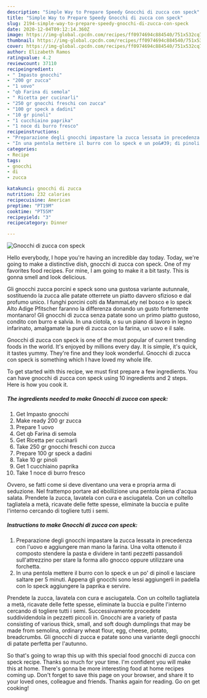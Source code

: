 ```yaml
---
description: "Simple Way to Prepare Speedy Gnocchi di zucca con speck"
title: "Simple Way to Prepare Speedy Gnocchi di zucca con speck"
slug: 2194-simple-way-to-prepare-speedy-gnocchi-di-zucca-con-speck
date: 2020-12-04T09:12:14.360Z
image: https://img-global.cpcdn.com/recipes/ff0974694c884540/751x532cq70/gnocchi-di-zucca-con-speck-recipe-main-photo.jpg
thumbnail: https://img-global.cpcdn.com/recipes/ff0974694c884540/751x532cq70/gnocchi-di-zucca-con-speck-recipe-main-photo.jpg
cover: https://img-global.cpcdn.com/recipes/ff0974694c884540/751x532cq70/gnocchi-di-zucca-con-speck-recipe-main-photo.jpg
author: Elizabeth Ramos
ratingvalue: 4.2
reviewcount: 37110
recipeingredient:
- " Impasto gnocchi"
- "200 gr zucca"
- "1 uovo"
- "qb Farina di semola"
- " Ricetta per cucinarli"
- "250 gr gnocchi freschi con zucca"
- "100 gr speck a dadini"
- "10 gr pinoli"
- "1 cucchiaino paprika"
- "1 noce di burro fresco"
recipeinstructions:
- "Preparazione degli gnocchi impastare la zucca lessata in precedenza con l&#39;uovo e aggiungere man mano la farina. Una volta ottenuto il composto stendere la pasta e dividere in tanti pezzetti passandoli sull&#39;attrezzino per stare la forma allo gnocco oppure utilizzare una forchetta."
- "In una pentola mettere il burro con lo speck e un po&#39; di pinoli e lasciare saltare per 5 minuti. Appena gli gnocchi sono lessi aggiungerli in padella con lo speck aggiungere la paprika e servire."
categories:
- Recipe
tags:
- gnocchi
- di
- zucca

katakunci: gnocchi di zucca 
nutrition: 232 calories
recipecuisine: American
preptime: "PT19M"
cooktime: "PT55M"
recipeyield: "3"
recipecategory: Dinner

---
```



![Gnocchi di zucca con speck](https://img-global.cpcdn.com/recipes/ff0974694c884540/751x532cq70/gnocchi-di-zucca-con-speck-recipe-main-photo.jpg)

Hello everybody, I hope you're having an incredible day today. Today, we're going to make a distinctive dish, gnocchi di zucca con speck. One of my favorites food recipes. For mine, I am going to make it a bit tasty. This is gonna smell and look delicious.

Gli gnocchi zucca porcini e speck sono una gustosa variante autunnale, sostituendo la zucca alle patate otterrete un piatto davvero sfizioso e dal profumo unico. I funghi porcini colti da MammaLety nel bosco e lo speck Alto Adige Pfitscher faranno la differenza donando un gusto fortemente montanaro! Gli gnocchi di zucca senza patate sono un primo piatto gustoso, condito con burro e salvia. In una ciotola, o su un piano di lavoro in legno infarinato, amalgamate la purè di zucca con la farina, un uovo e il sale.

Gnocchi di zucca con speck is one of the most popular of current trending foods in the world. It's enjoyed by millions every day. It is simple, it's quick, it tastes yummy. They're fine and they look wonderful. Gnocchi di zucca con speck is something which I have loved my whole life.


To get started with this recipe, we must first prepare a few ingredients. You can have gnocchi di zucca con speck using 10 ingredients and 2 steps. Here is how you cook it.

<!--inarticleads1-->

##### The ingredients needed to make Gnocchi di zucca con speck:

1. Get  Impasto gnocchi
1. Make ready 200 gr zucca
1. Prepare 1 uovo
1. Get qb Farina di semola
1. Get  Ricetta per cucinarli
1. Take 250 gr gnocchi freschi con zucca
1. Prepare 100 gr speck a dadini
1. Take 10 gr pinoli
1. Get 1 cucchiaino paprika
1. Take 1 noce di burro fresco


Ovvero, se fatti come si deve diventano una vera e propria arma di seduzione. Nel frattempo portare ad ebollizione una pentola piena d&#39;acqua salata. Prendete la zucca, lavatela con cura e asciugatela. Con un coltello tagliatela a metà, ricavate delle fette spesse, eliminate la buccia e pulite l&#39;interno cercando di togliere tutti i semi. 

<!--inarticleads2-->

##### Instructions to make Gnocchi di zucca con speck:

1. Preparazione degli gnocchi impastare la zucca lessata in precedenza con l&#39;uovo e aggiungere man mano la farina. Una volta ottenuto il composto stendere la pasta e dividere in tanti pezzetti passandoli sull&#39;attrezzino per stare la forma allo gnocco oppure utilizzare una forchetta.
1. In una pentola mettere il burro con lo speck e un po&#39; di pinoli e lasciare saltare per 5 minuti. Appena gli gnocchi sono lessi aggiungerli in padella con lo speck aggiungere la paprika e servire.


Prendete la zucca, lavatela con cura e asciugatela. Con un coltello tagliatela a metà, ricavate delle fette spesse, eliminate la buccia e pulite l&#39;interno cercando di togliere tutti i semi. Successivamente procedete suddividendola in pezzetti piccoli in. Gnocchi are a variety of pasta consisting of various thick, small, and soft dough dumplings that may be made from semolina, ordinary wheat flour, egg, cheese, potato, breadcrumbs. Gli gnocchi di zucca e patate sono una variante degli gnocchi di patate perfetta per l&#39;autunno. 

So that's going to wrap this up with this special food gnocchi di zucca con speck recipe. Thanks so much for your time. I'm confident you will make this at home. There's gonna be more interesting food at home recipes coming up. Don't forget to save this page on your browser, and share it to your loved ones, colleague and friends. Thanks again for reading. Go on get cooking!
